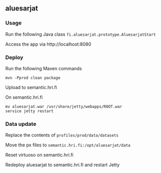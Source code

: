## aluesarjat

### Usage

Run the following Java class `fi.aluesarjat.prototype.AluesarjatStart`

Access the app via http://localhost:8080

### Deploy

Run the following Maven commands
```
mvn -Pprod clean package
```

Upload to semantic.hri.fi


On semantic.hri.fi
```
mv aluesarjat.war /usr/share/jetty/webapps/ROOT.war
service jetty restart
```

### Data update

Replace the contents of `profiles/prod/data/datasets`

Move the px files to `semantic.hri.fi:/opt/aluesarjat/data`

Reset virtuoso on semantic.hri.fi 

Redeploy aluesarjat to semantic.hri.fi and restart Jetty
